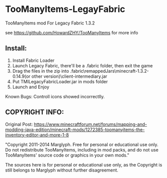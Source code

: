 # TooManyItems-LegayFabric

TooManyItems mod For Legacy Fabric 1.3.2

see https://github.com/HowardZHY/TooManyItems for more info

## Install:
1. Install Fabric Loader
2. Launch Legacy Fabric, there'll be a .fabric folder, then exit the game
3. Drag the files in the zip into .fabric\remappedJars\minecraft-1.3.2-0.14.9(or other version)\client-intermediary.jar
4. Put TMILegacyFabricLoader.jar in mods folder
5. Launch and Enjoy

Known Bugs: Controll icons showed incorrectlly.

## COPYRIGHT INFO:
Original Post: https://www.minecraftforum.net/forums/mapping-and-modding-java-edition/minecraft-mods/1272385-toomanyitems-the-inventory-editor-and-more-1-8

"Copyright 2011-2014 Marglyph. Free for personal or educational use only. Do not redistribute TooManyItems, including in mod packs, and do not use TooManyItems' source code or graphics in your own mods."

The sources here is for personal or educational use only, as the Copyright is still belongs to Marglyph without further disagreement.
